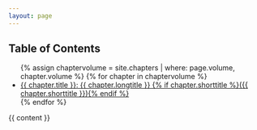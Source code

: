 ```yaml
---
layout: page
---
```

<!DOCTYPE HTML>
<html>
	<head>
		<meta charset="utf-8">
		<title>
      {{ page.volume }}{% if page.citeold %} / {{ page.citeold }}{%  else %}{% endif %}
    </title>
	</head>
  <body>
    <h2>Table of Contents</h2>
    <ul>
      {% assign chaptervolume = site.chapters | where: page.volume, chapter.volume %}
      {% for chapter in chaptervolume %}
        <li><a href="{{ chapter.url }}">{{ chapter.title }}: {{ chapter.longtitle }} {% if chapter.shorttitle %}({{ chapter.shorttitle }}){% endif %}</a></li>
      {% endfor %}
    </ul>
    {{ content }}
  </body>
</html>